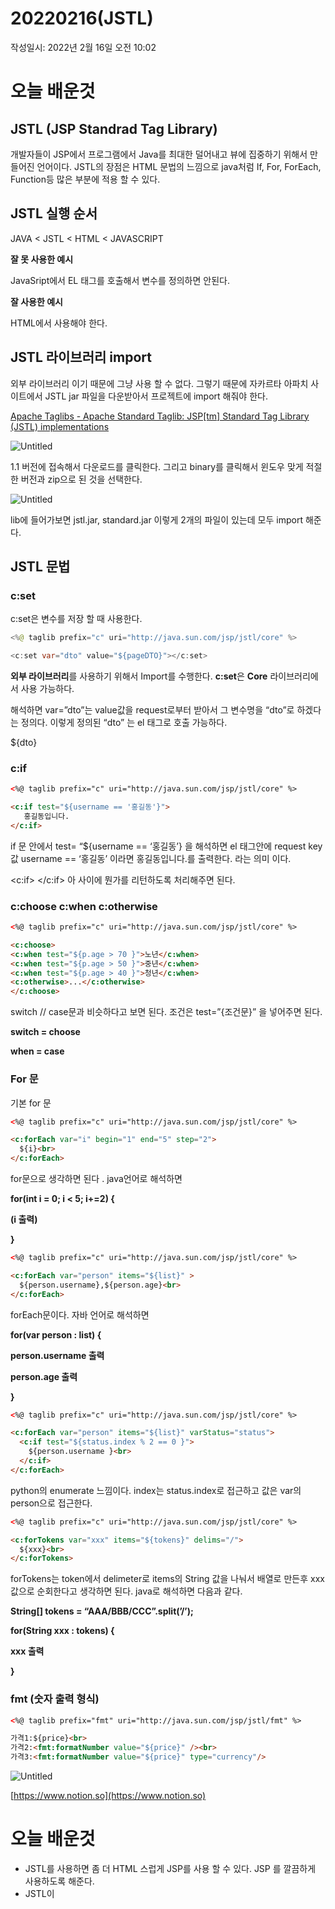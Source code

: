 # 20220216(JSTL)

작성일시: 2022년 2월 16일 오전 10:02

# 오늘 배운것

## JSTL (JSP Standrad Tag Library)

개발자들이 JSP에서 프로그램에서 Java를 최대한 덜어내고 뷰에 집중하기 위해서 만들어진 언어이다. JSTL의 장점은 HTML 문법의 느낌으로 java처럼 If, For, ForEach, Function등 많은 부분에 적용 할 수 있다. 

## JSTL 실행 순서

JAVA < JSTL < HTML < JAVASCRIPT

**잘 못 사용한 예시**

JavaSript에서 EL 태그를 호출해서 변수를 정의하면 안된다.

**잘 사용한 예시**

HTML에서 사용해야 한다.

## JSTL 라이브러리 import

외부 라이브러리 이기 때문에 그냥 사용 할 수 없다. 그렇기 때문에 자카르타 아파치 사이트에서 JSTL jar 파일을 다운받아서 프로젝트에 import 해줘야 한다.

[Apache Taglibs - Apache Standard Taglib: JSP[tm] Standard Tag Library (JSTL) implementations](https://tomcat.apache.org/taglibs/standard/)

![Untitled](20220216(JSTL)/Untitled.png)

1.1 버전에 접속해서  다운로드를 클릭한다. 그리고 binary를 클릭해서 윈도우 맞게  적절한 버전과 zip으로 된 것을 선택한다.

![Untitled](20220216(JSTL)/Untitled%201.png)

lib에 들어가보면 jstl.jar, standard.jar 이렇게 2개의 파일이 있는데 모두 import 해준다.

## JSTL 문법

### c:set

c:set은 변수를 저장 할 때 사용한다. 

```java
<%@ taglib prefix="c" uri="http://java.sun.com/jsp/jstl/core" %>

<c:set var="dto" value="${pageDTO}"></c:set>

```

**외부 라이브러리**를 사용하기 위해서 Import를 수행한다. **c:set**은 **Core** 라이브러리에서 사용 가능하다.

해석하면 var=”dto”는 value값을 request로부터 받아서 그 변수명을 “dto”로 하겠다는 정의다. 이렇게 정의된 “dto” 는 el 태그로 호출 가능하다.

${dto}

### c:if

```html
<%@ taglib prefix="c" uri="http://java.sun.com/jsp/jstl/core" %>

<c:if test="${username == '홍길동'}">
   홍길동입니다.
</c:if>
```

if 문 안에서 test= “${username == ‘홍길동’} 을 해석하면 el 태그안에 request key값 username == ‘홍길동’ 이라면 홍길동입니다.를 출력한다. 라는 의미 이다.

<c:if> </c:if> 아 사이에 뭔가를 리턴하도록 처리해주면 된다.

### c:choose         c:when        c:otherwise

```html
<%@ taglib prefix="c" uri="http://java.sun.com/jsp/jstl/core" %>

<c:choose>
<c:when test="${p.age > 70 }">노년</c:when>
<c:when test="${p.age > 50 }">중년</c:when>
<c:when test="${p.age > 40 }">청년</c:when>
<c:otherwise>...</c:otherwise>
</c:choose>
```

switch  // case문과 비슷하다고 보면 된다. 조건은 test=”{조건문}” 을 넣어주면 된다.

**switch = choose**

**when  = case**

### For 문

기본 for 문

```html
<%@ taglib prefix="c" uri="http://java.sun.com/jsp/jstl/core" %>

<c:forEach var="i" begin="1" end="5" step="2">
  ${i}<br>
</c:forEach>
```

for문으로 생각하면 된다 . java언어로 해석하면

**for(int i =  0; i < 5; i+=2) {**

**(i 출력)**

**}**

```html
<%@ taglib prefix="c" uri="http://java.sun.com/jsp/jstl/core" %>

<c:forEach var="person" items="${list}" >
  ${person.username},${person.age}<br>
</c:forEach>
```

forEach문이다. 자바 언어로 해석하면

**for(var person : list) {**

**person.username 출력**

**person.age 출력**

**}**

```html
<%@ taglib prefix="c" uri="http://java.sun.com/jsp/jstl/core" %>

<c:forEach var="person" items="${list}" varStatus="status">
  <c:if test="${status.index % 2 == 0 }">
    ${person.username }<br>
  </c:if>
</c:forEach>
```

python의 enumerate 느낌이다. index는 status.index로 접근하고 값은 var의 person으로 접근한다.

```html
<%@ taglib prefix="c" uri="http://java.sun.com/jsp/jstl/core" %>

<c:forTokens var="xxx" items="${tokens}" delims="/">
  ${xxx}<br>
</c:forTokens>
```

forTokens는 token에서 delimeter로 items의 String 값을 나눠서 배열로 만든후 xxx 값으로 순회한다고 생각하면 된다. java로 해석하면 다음과 같다.

**String[] tokens = “AAA/BBB/CCC”.split(’/’);**

**for(String xxx : tokens) {**

**xxx 출력**

**}**

### fmt (숫자 출력 형식)

```html
<%@ taglib prefix="fmt" uri="http://java.sun.com/jsp/jstl/fmt" %>

가격1:${price}<br>
가격2:<fmt:formatNumber value="${price}" /><br>
가격3:<fmt:formatNumber value="${price}" type="currency"/>
```

![Untitled](20220216(JSTL)/Untitled%202.png)

[https://www.notion.so](https://www.notion.so)

# 오늘 배운것

- JSTL를 사용하면 좀 더 HTML 스럽게 JSP를 사용 할 수 있다. JSP 를 깔끔하게 사용하도록 해준다.
- JSTL이